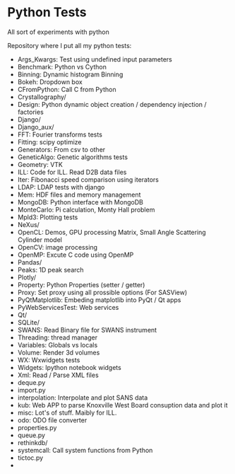 Python Tests
============

All sort of experiments with python

Repository where I put all my python tests:

- Args_Kwargs: Test using undefined input parameters
- Benchmark: Python vs Cython
- Binning: Dynamic histogram Binning
- Bokeh: Dropdown box
- CFromPython: Call C from Python
- Crystallography/
- Design: Python dynamic object creation / dependency injection / factories
- Django/
- Django_aux/
- FFT: Fourier transforms tests
- Fitting: scipy optimize
- Generators: From csv to other
- GeneticAlgo: Genetic algorithms tests
- Geometry: VTK
- ILL: Code for ILL. Read D2B data files
- Iter: Fibonacci speed comparison using iterators
- LDAP: LDAP tests with django
- Mem: HDF files and memory management
- MongoDB: Python interface with MongoDB
- MonteCarlo: Pi calculation, Monty Hall problem
- Mpld3: Plotting tests
- NeXus/
- OpenCL: Demos, GPU processing Matrix, Small Angle Scattering Cylinder model
- OpenCV: image processing
- OpenMP: Excute C code using OpenMP
- Pandas/
- Peaks: 1D peak search
- Plotly/
- Property: Python Properties (setter / getter)
- Proxy: Set proxy using all prossible options (For SASView)
- PyQtMatplotlib: Embeding matplotlib into PyQt / Qt apps
- PyWebServicesTest: Web services
- Qt/
- SQLite/
- SWANS: Read Binary file for SWANS instrument
- Threading: thread manager
- Variables: Globals vs locals
- Volume: Render 3d volumes
- WX: Wxwidgets tests
- Widgets: Ipython notebook widgets
- Xml: Read / Parse XML files
- deque.py
- import.py
- interpolation: Interpolate and plot SANS data
- kub: Web APP to parse Knoxville West Board consuption data and plot it
- misc: Lot's of stuff. Maibly for ILL.
- odo: ODO file converter
- properties.py
- queue.py
- rethinkdb/
- systemcall: Call system functions from Python
- tictoc.py
-
